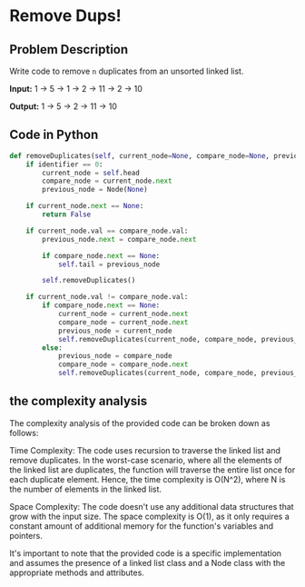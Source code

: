 # Remove Dups!

## Problem Description
Write code to remove `n` duplicates from an unsorted linked list.

**Input:**
1 -> 5 -> 1 -> 2 -> 11 -> 2 -> 10

**Output:**
1 -> 5 -> 2 -> 11 -> 10

## Code in Python

```python
def removeDuplicates(self, current_node=None, compare_node=None, previous_node=None, identifier=0):
    if identifier == 0:
        current_node = self.head
        compare_node = current_node.next
        previous_node = Node(None)

    if current_node.next == None:
        return False

    if current_node.val == compare_node.val:
        previous_node.next = compare_node.next

        if compare_node.next == None:
            self.tail = previous_node

        self.removeDuplicates()

    if current_node.val != compare_node.val:
        if compare_node.next == None:
            current_node = current_node.next
            compare_node = current_node.next
            previous_node = current_node
            self.removeDuplicates(current_node, compare_node, previous_node, 1)
        else:
            previous_node = compare_node
            compare_node = compare_node.next
            self.removeDuplicates(current_node, compare_node, previous_node, 1)
```
## the complexity analysis


The complexity analysis of the provided code can be broken down as follows:

Time Complexity: The code uses recursion to traverse the linked list and remove duplicates. In the worst-case scenario, where all the elements of the linked list are duplicates, the function will traverse the entire list once for each duplicate element. Hence, the time complexity is O(N^2), where N is the number of elements in the linked list.

Space Complexity: The code doesn't use any additional data structures that grow with the input size. The space complexity is O(1), as it only requires a constant amount of additional memory for the function's variables and pointers.

It's important to note that the provided code is a specific implementation and assumes the presence of a linked list class and a Node class with the appropriate methods and attributes.